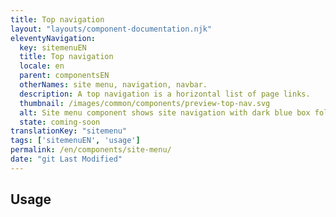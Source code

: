 ```yaml
---
title: Top navigation
layout: "layouts/component-documentation.njk"
eleventyNavigation:
  key: sitemenuEN
  title: Top navigation
  locale: en
  parent: componentsEN
  otherNames: site menu, navigation, navbar.
  description: A top navigation is a horizontal list of page links.
  thumbnail: /images/common/components/preview-top-nav.svg
  alt: Site menu component shows site navigation with dark blue box followed by two greyed boxes, the last having a dark blue line underneath to show selection.
  state: coming-soon
translationKey: "sitemenu"
tags: ['sitemenuEN', 'usage']
permalink: /en/components/site-menu/
date: "git Last Modified"
---
```


## Usage